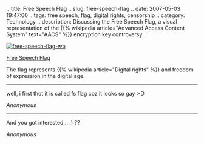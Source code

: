 .. title: Free Speech Flag
.. slug: free-speech-flag
.. date: 2007-05-03 19:47:00
.. tags: free speech, flag, digital rights, censorship
.. category: Technology
.. description: Discussing the Free Speech Flag, a visual representation of the {{% wikipedia article="Advanced Access Content System" text="AACS" %}} encryption key controversy

[![free-speech-flag-wb](http://farm1.static.flickr.com/228/482657351_7112bf3794_m.jpg)](http://www.flickr.com/photos/phoe6/482657351/)

[Free Speech Flag](http://blog.wired.com/gadgets/2007/02/the_new_hddvdbl.html)

The flag represents {{% wikipedia article="Digital rights" %}} and freedom of expression in the digital age.

----


well, i first thot it is called fs flag coz it looks so gay :-D

_Anonymous_

----


And you got interested... :) ??

_Anonymous_